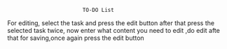                             TO-DO List
For editing, select the task and press the edit button after 
that press the selected task twice, now enter what content you need to
edit ,do edit afte that for saving,once again press the edit button 
